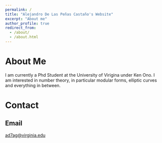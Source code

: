 ```yaml
---
permalink: /
title: "Alejandro De Las Peñas Castaño's Website"
excerpt: "About me"
author_profile: true
redirect_from: 
  - /about/
  - /about.html
---
```


About Me
======
I am currently a Phd Student at the University of Virigina under Ken Ono. I am interested in number theory, in particular modular forms, elliptic curves and everything in between.

Contact
======
Email
------
ad7ag@virginia.edu
